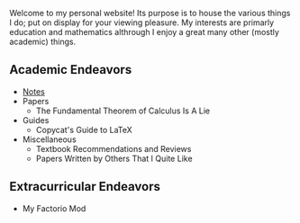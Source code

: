Welcome to my personal website! Its purpose is to house the various things I do; put on display for your viewing pleasure. My interests are primarly education and mathematics althrough I enjoy a great many other (mostly academic) things.

## Academic Endeavors
- [Notes](/notes)
- Papers
  - The Fundamental Theorem of Calculus Is A Lie
- Guides
  - Copycat's Guide to LaTeX
- Miscellaneous
  - Textbook Recommendations and Reviews
  - Papers Written by Others That I Quite Like

## Extracurricular Endeavors
- My Factorio Mod

